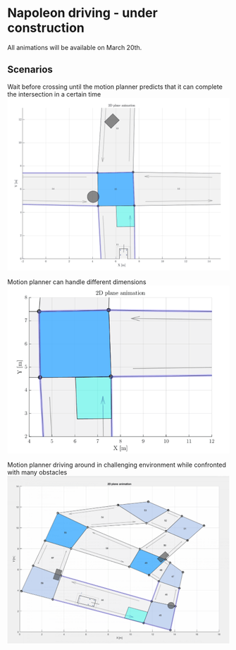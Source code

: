 # Napoleon driving - under construction
All animations will be available on March 20th.

## Scenarios
Wait before crossing until the motion planner predicts that it can complete the intersection in a certain time
![Wait before crossing](figures/v26_crossing_v6.gif?raw=true "Wait before crossing")

Motion planner can handle different dimensions
![Different vehicle sizes](figures/v26_right_turn_all_vehicles.gif?raw=true "Different vehicle sizes")

Motion planner driving around in challenging environment while confronted with many obstacles
![Driving in random environment](figures/v26_simulation.gif?raw=true "Driving in random environment")
